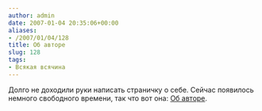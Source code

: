 ```yaml
---
author: admin
date: 2007-01-04 20:35:06+00:00
aliases:
- /2007/01/04/128
title: Об авторе
slug: 128
tags:
- Всякая всячина
---
```


Долго не доходили руки написать страничку о себе. Сейчас появилось немного свободного времени, так что вот она: [Об авторе](http://blog.not-a-kernel-guy.com/об-авторе/).
